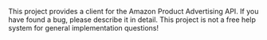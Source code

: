 This project provides a client for the Amazon Product Advertising API. If you have found a bug, please describe it in detail.
This project is not a free help system for general implementation questions!
